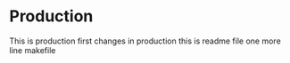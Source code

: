 # Production
This is production
first changes in production
this is readme file
one more line
makefile
